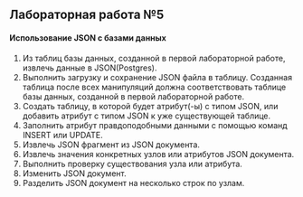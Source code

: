 ## Лабораторная работа №5

#### Использование JSON с базами данных

1. Из таблиц базы данных, созданной в первой лабораторной работе, извлечь данные в JSON(Postgres).
2. Выполнить загрузку и сохранение JSON файла в таблицу. Созданная таблица после всех манипуляций должна соответствовать таблице базы данных, созданной в первой лабораторной работе.
3. Создать таблицу, в которой будет атрибут(-ы) с типом JSON, или добавить атрибут с типом JSON к уже существующей таблице.
4. Заполнить атрибут правдоподобными данными с помощью команд INSERT или UPDATE.
5. Извлечь JSON фрагмент из JSON документа.
6. Извлечь значения конкретных узлов или атрибутов JSON документа.
7. Выполнить проверку существования узла или атрибута.
8. Изменить JSON документ.
9. Разделить JSON документ на несколько строк по узлам.